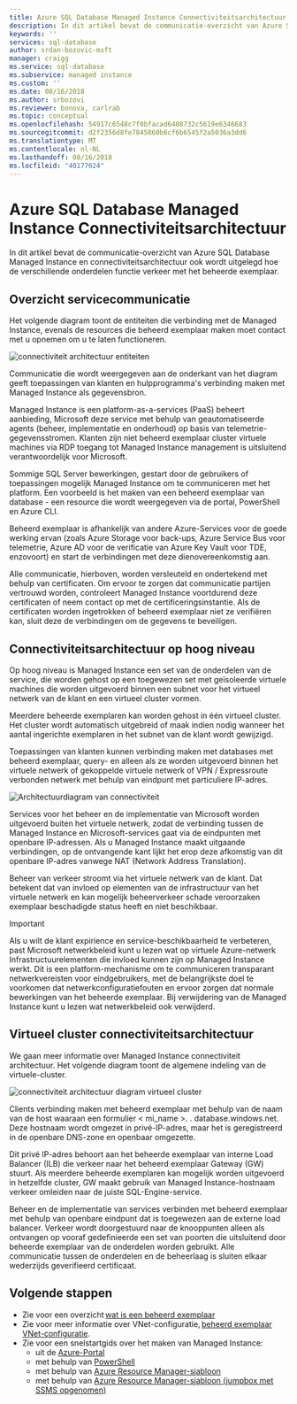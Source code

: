 ```yaml
---
title: Azure SQL Database Managed Instance Connectiviteitsarchitectuur | Microsoft Docs
description: In dit artikel bevat de communicatie-overzicht van Azure SQL Database Managed Instance en connectiviteitsarchitectuur ook wordt uitgelegd hoe de verschillende onderdelen functie verkeer met het beheerde exemplaar.
keywords: ''
services: sql-database
author: srdan-bozovic-msft
manager: craigg
ms.service: sql-database
ms.subservice: managed instance
ms.custom: ''
ms.date: 08/16/2018
ms.author: srbozovi
ms.reviewer: bonova, carlrab
ms.topic: conceptual
ms.openlocfilehash: 54917c6548c7f0bfacad6408732c5619e6346683
ms.sourcegitcommit: d2f2356d8fe7845860b6cf6b6545f2a5036a3dd6
ms.translationtype: MT
ms.contentlocale: nl-NL
ms.lasthandoff: 08/16/2018
ms.locfileid: "40177624"
---
```

# <a name="azure-sql-database-managed-instance-connectivity-architecture"></a>Azure SQL Database Managed Instance Connectiviteitsarchitectuur 

In dit artikel bevat de communicatie-overzicht van Azure SQL Database Managed Instance en connectiviteitsarchitectuur ook wordt uitgelegd hoe de verschillende onderdelen functie verkeer met het beheerde exemplaar.  

## <a name="communication-overview"></a>Overzicht servicecommunicatie 

Het volgende diagram toont de entiteiten die verbinding met de Managed Instance, evenals de resources die beheerd exemplaar maken moet contact met u opnemen om u te laten functioneren. 

![connectiviteit architectuur entiteiten](./media/managed-instance-connectivity-architecture/connectivityarch001.png)

Communicatie die wordt weergegeven aan de onderkant van het diagram geeft toepassingen van klanten en hulpprogramma's verbinding maken met Managed Instance als gegevensbron.  

Managed Instance is een platform-as-a-services (PaaS) beheert aanbieding, Microsoft deze service met behulp van geautomatiseerde agents (beheer, implementatie en onderhoud) op basis van telemetrie-gegevensstromen. Klanten zijn niet beheerd exemplaar cluster virtuele machines via RDP toegang tot Managed Instance management is uitsluitend verantwoordelijk voor Microsoft. 

Sommige SQL Server bewerkingen, gestart door de gebruikers of toepassingen mogelijk Managed Instance om te communiceren met het platform. Een voorbeeld is het maken van een beheerd exemplaar van database - een resource die wordt weergegeven via de portal, PowerShell en Azure CLI. 

Beheerd exemplaar is afhankelijk van andere Azure-Services voor de goede werking ervan (zoals Azure Storage voor back-ups, Azure Service Bus voor telemetrie, Azure AD voor de verificatie van Azure Key Vault voor TDE, enzovoort) en start de verbindingen met deze dienovereenkomstig aan. 

Alle communicatie, hierboven, worden versleuteld en ondertekend met behulp van certificaten. Om ervoor te zorgen dat communicatie partijen vertrouwd worden, controleert Managed Instance voortdurend deze certificaten of neem contact op met de certificeringsinstantie. Als de certificaten worden ingetrokken of beheerd exemplaar niet ze verifiëren kan, sluit deze de verbindingen om de gegevens te beveiligen. 

## <a name="high-level-connectivity-architecture"></a>Connectiviteitsarchitectuur op hoog niveau 

Op hoog niveau is Managed Instance een set van de onderdelen van de service, die worden gehost op een toegewezen set met geïsoleerde virtuele machines die worden uitgevoerd binnen een subnet voor het virtueel netwerk van de klant en een virtueel cluster vormen. 

Meerdere beheerde exemplaren kan worden gehost in één virtueel cluster. Het cluster wordt automatisch uitgebreid of maak indien nodig wanneer het aantal ingerichte exemplaren in het subnet van de klant wordt gewijzigd. 

Toepassingen van klanten kunnen verbinding maken met databases met beheerd exemplaar, query- en alleen als ze worden uitgevoerd binnen het virtuele netwerk of gekoppelde virtuele netwerk of VPN / Expressroute verbonden netwerk met behulp van eindpunt met particuliere IP-adres.  

![Architectuurdiagram van connectiviteit](./media/managed-instance-connectivity-architecture/connectivityarch002.png)

Services voor het beheer en de implementatie van Microsoft worden uitgevoerd buiten het virtuele netwerk, zodat de verbinding tussen de Managed Instance en Microsoft-services gaat via de eindpunten met openbare IP-adressen. Als u Managed Instance maakt uitgaande verbindingen, op de ontvangende kant lijkt het erop deze afkomstig van dit openbare IP-adres vanwege NAT (Network Address Translation). 

Beheer van verkeer stroomt via het virtuele netwerk van de klant. Dat betekent dat van invloed op elementen van de infrastructuur van het virtuele netwerk en kan mogelijk beheerverkeer schade veroorzaken exemplaar beschadigde status heeft en niet beschikbaar. 

> [!IMPORTANT]
> Als u wilt de klant expirience en service-beschikbaarheid te verbeteren, past Microsoft netwerkbeleid kunt u lezen wat op virtuele Azure-netwerk Infrastructuurelementen die invloed kunnen zijn op Managed Instance werkt. Dit is een platform-mechanisme om te communiceren transparant netwerkvereisten voor eindgebruikers, met de belangrijkste doel te voorkomen dat netwerkconfiguratiefouten en ervoor zorgen dat normale bewerkingen van het beheerde exemplaar. Bij verwijdering van de Managed Instance kunt u lezen wat netwerkbeleid ook verwijderd. 

## <a name="virtual-cluster-connectivity-architecture"></a>Virtueel cluster connectiviteitsarchitectuur 

We gaan meer informatie over Managed Instance connectiviteit architectuur. Het volgende diagram toont de algemene indeling van de virtuele-cluster. 

![connectiviteit architectuur diagram virtueel cluster](./media/managed-instance-connectivity-architecture/connectivityarch003.png)

Clients verbinding maken met beheerd exemplaar met behulp van de naam van de host waaraan een formulier < mi_name >. <clusterid>. database.windows.net. Deze hostnaam wordt omgezet in privé-IP-adres, maar het is geregistreerd in de openbare DNS-zone en openbaar omgezette. 

Dit privé IP-adres behoort aan het beheerde exemplaar van interne Load Balancer (ILB) die verkeer naar het beheerd exemplaar Gateway (GW) stuurt. Als meerdere beheerde exemplaren kan mogelijk worden uitgevoerd in hetzelfde cluster, GW maakt gebruik van Managed Instance-hostnaam verkeer omleiden naar de juiste SQL-Engine-service. 

Beheer en de implementatie van services verbinden met beheerd exemplaar met behulp van openbare eindpunt dat is toegewezen aan de externe load balancer. Verkeer wordt doorgestuurd naar de knooppunten alleen als ontvangen op vooraf gedefinieerde een set van poorten die uitsluitend door beheerde exemplaar van de onderdelen worden gebruikt. Alle communicatie tussen de onderdelen en de beheerlaag is sluiten elkaar wederzijds geverifieerd certificaat. 

## <a name="next-steps"></a>Volgende stappen 

- Zie voor een overzicht [wat is een beheerd exemplaar](sql-database-managed-instance.md) 
- Zie voor meer informatie over VNet-configuratie, [beheerd exemplaar VNet-configuratie](sql-database-managed-instance-vnet-configuration.md). 
- Zie voor een snelstartgids over het maken van Managed Instance: 
  - uit de [Azure-Portal](sql-database-managed-instance-create-tutorial-portal.md) 
  - met behulp van [PowerShell](https://blogs.msdn.microsoft.com/sqlserverstorageengine/2018/06/27/quick-start-script-create-azure-sql-managed-instance-using-powershell/) 
  - met behulp van [Azure Resource Manager-sjabloon](https://azure.microsoft.com/resources/templates/101-sqlmi-new-vnet/) 
  - met behulp van [Azure Resource Manager-sjabloon (jumpbox met SSMS opgenomen)](https://portal.azure.com/) 

